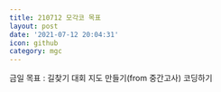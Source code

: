 ```yaml
---
title: 210712 모각코 목표
layout: post
date: '2021-07-12 20:04:31'
icon: github
category: mgc
---
```


금일 목표 :  길찾기 대회 지도 만들기(from 중간고사) 코딩하기
